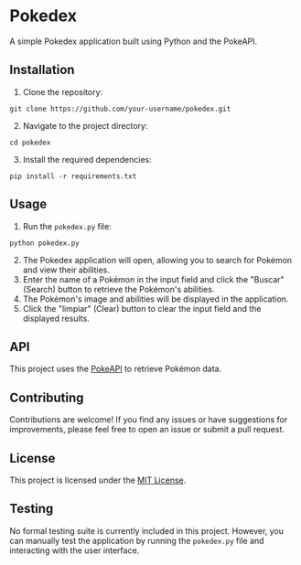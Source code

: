 # Pokedex

A simple Pokedex application built using Python and the PokeAPI.

## Installation

1. Clone the repository:
```
git clone https://github.com/your-username/pokedex.git
```
2. Navigate to the project directory:
```
cd pokedex
```
3. Install the required dependencies:
```
pip install -r requirements.txt
```

## Usage

1. Run the `pokedex.py` file:
```
python pokedex.py
```
2. The Pokedex application will open, allowing you to search for Pokémon and view their abilities.
3. Enter the name of a Pokémon in the input field and click the "Buscar" (Search) button to retrieve the Pokémon's abilities.
4. The Pokémon's image and abilities will be displayed in the application.
5. Click the "limpiar" (Clear) button to clear the input field and the displayed results.

## API

This project uses the [PokeAPI](https://pokeapi.co/) to retrieve Pokémon data.

## Contributing

Contributions are welcome! If you find any issues or have suggestions for improvements, please feel free to open an issue or submit a pull request.

## License

This project is licensed under the [MIT License](LICENSE).

## Testing

No formal testing suite is currently included in this project. However, you can manually test the application by running the `pokedex.py` file and interacting with the user interface.